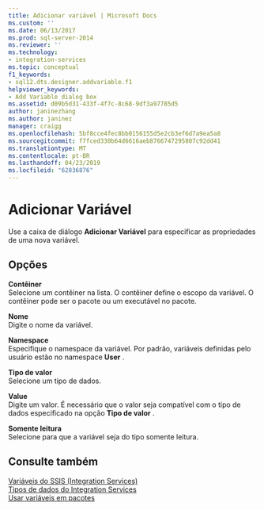 ```yaml
---
title: Adicionar variável | Microsoft Docs
ms.custom: ''
ms.date: 06/13/2017
ms.prod: sql-server-2014
ms.reviewer: ''
ms.technology:
- integration-services
ms.topic: conceptual
f1_keywords:
- sql12.dts.designer.addvariable.f1
helpviewer_keywords:
- Add Variable dialog box
ms.assetid: d09b5d31-433f-4f7c-8c68-9df3a97785d5
author: janinezhang
ms.author: janinez
manager: craigg
ms.openlocfilehash: 5bf8cce4fec8bb0156155d5e2cb3ef6d7a9ea5a8
ms.sourcegitcommit: f7fced330b64d6616aeb8766747295807c92dd41
ms.translationtype: MT
ms.contentlocale: pt-BR
ms.lasthandoff: 04/23/2019
ms.locfileid: "62836876"
---
```

# <a name="add-variable"></a>Adicionar Variável
  Use a caixa de diálogo **Adicionar Variável** para especificar as propriedades de uma nova variável.  
  
## <a name="options"></a>Opções  
 **Contêiner**  
 Selecione um contêiner na lista. O contêiner define o escopo da variável. O contêiner pode ser o pacote ou um executável no pacote.  
  
 **Nome**  
 Digite o nome da variável.  
  
 **Namespace**  
 Especifique o namespace da variável. Por padrão, variáveis definidas pelo usuário estão no namespace **User** .  
  
 **Tipo de valor**  
 Selecione um tipo de dados.  
  
 **Value**  
 Digite um valor. É necessário que o valor seja compatível com o tipo de dados especificado na opção **Tipo de valor** .  
  
 **Somente leitura**  
 Selecione para que a variável seja do tipo somente leitura.  
  
## <a name="see-also"></a>Consulte também  
 [Variáveis do SSIS &#40;Integration Services&#41;](integration-services-ssis-variables.md)   
 [Tipos de dados do Integration Services](data-flow/integration-services-data-types.md)   
 [Usar variáveis em pacotes](../../2014/integration-services/use-variables-in-packages.md)  
  
  
